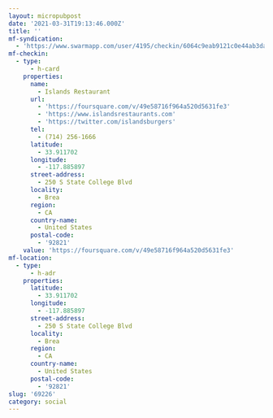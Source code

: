```yaml
---
layout: micropubpost
date: '2021-03-31T19:13:46.000Z'
title: ''
mf-syndication:
  - 'https://www.swarmapp.com/user/4195/checkin/6064c9eab9121c0e44ab3dad'
mf-checkin:
  - type:
      - h-card
    properties:
      name:
        - Islands Restaurant
      url:
        - 'https://foursquare.com/v/49e58716f964a520d5631fe3'
        - 'https://www.islandsrestaurants.com'
        - 'https://twitter.com/islandsburgers'
      tel:
        - (714) 256-1666
      latitude:
        - 33.911702
      longitude:
        - -117.885897
      street-address:
        - 250 S State College Blvd
      locality:
        - Brea
      region:
        - CA
      country-name:
        - United States
      postal-code:
        - '92821'
    value: 'https://foursquare.com/v/49e58716f964a520d5631fe3'
mf-location:
  - type:
      - h-adr
    properties:
      latitude:
        - 33.911702
      longitude:
        - -117.885897
      street-address:
        - 250 S State College Blvd
      locality:
        - Brea
      region:
        - CA
      country-name:
        - United States
      postal-code:
        - '92821'
slug: '69226'
category: social
---
```

